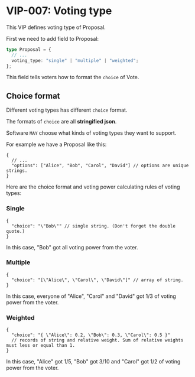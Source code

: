 # VIP-007: Voting type

This VIP defines voting type of Proposal.

First we need to add field to Proposal:

```ts
type Proposal = {
  // ...
  voting_type: "single" | "multiple" | "weighted";
};
```

This field tells voters how to format the `choice` of Vote.

## Choice format

Different voting types has different `choice` format.

The formats of `choice` are all **stringified json**.

Software `MAY` choose what kinds of voting types they want to support.

For example we have a Proposal like this:

```jsonc
{
  // ...
  "options": ["Alice", "Bob", "Carol", "David"] // options are unique strings.
}
```

Here are the choice format and voting power calculating rules of voting types:

### Single

```jsonc
{
  "choice": "\"Bob\"" // single string. (Don't forget the double quote.)
}
```

In this case, "Bob" got all voting power from the voter.

### Multiple

```jsonc
{
  "choice": "[\"Alice\", \"Carol\", \"David\"]" // array of string.
}
```

In this case, everyone of "Alice", "Carol" and "David" got 1/3 of voting power from the voter.

### Weighted

```jsonc
{
  "choice": "{ \"Alice\": 0.2, \"Bob\": 0.3, \"Carol\": 0.5 }"
  // records of string and relative weight. Sum of relative weights must less or equal than 1.
}
```

In this case, "Alice" got 1/5, "Bob" got 3/10 and "Carol" got 1/2 of voting power from the voter.
